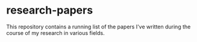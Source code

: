 # research-papers
This repository contains a running list of the papers I've written during the course of my research in various fields.
